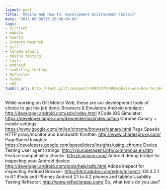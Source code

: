 ```yaml
---
layout: post
title: 'Mobile Web How-To: Development Environment Toolkit'
date: '2013-05-08T16:26:00-04:00'
tags:
- gilttech
- mobile
- how-to
- Gregory Mazurek
- gilt
- Chrome Canary
- device testing
- tools
- Android
- usability testing
- Reflector
- XCode
- iOS
tumblr_url: http://tech.gilt.com/post/49954377599/mobile-web-how-to-development-environment-toolkit
---
```

While working on Gilt Mobile Web, these are our development tools of choice to get the job done:
Browsers & Emulators
Android emulator: http://developer.android.com/sdk/index.html
XCode iOS Simulator: https://developer.apple.com/devcenter/ios/index.action
Chrome Canary + mobile settings: https://www.google.com/intl/en/chrome/browser/canary.html
Page Speeds
HTTP proxy/monitor and bandwidth throttler: http://www.charlesproxy.com/
PageSpeed Insights: https://developers.google.com/speed/docs/insights/using_chrome
Device Testing
User agent strings: http://youruseragent.info/commonua.en.htm
Feature compatibility checks: http://caniuse.com/
Android debug bridge for inspecting your Android device: http://developer.android.com/tools/help/adb.html
Adobe inspect for inspecting Android Browser: http://html.adobe.com/edge/inspect/
iOS 4.2.1 to 6.1 iPods and iPhones
Android 2.1 to 4.2 phones and tablets
Usability Testing
Reflector: http://www.reflectorapp.com/
So, what tools do you use?
